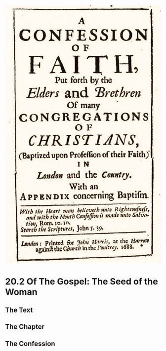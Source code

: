 <img class="intro-right" src="art-1689.png">

# 20.2 Of The Gospel: The Seed of the Woman

## The Text

## The Chapter

## The Confession

